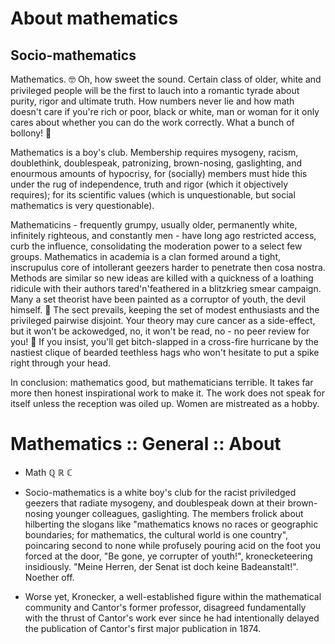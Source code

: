 # About mathematics

## Socio-mathematics

Mathematics. 🤓 Oh, how sweet the sound. Certain class of older, white and privileged people will be the first to lauch into a romantic tyrade about purity, rigor and ultimate truth. How numbers never lie and how math doesn't care if you're rich or poor, black or white, man or woman for it only cares about whether you can do the work correctly. What a bunch of bollony! 👺

Mathematics is a boy's club. Membership requires mysogeny, racism, doublethink, doublespeak, patronizing, brown-nosing, gaslighting, and enourmous amounts of hypocrisy, for (socially) members must hide this under the rug of independence, truth and rigor (which it objectively requires); for its scientific values (which is unquestionable, but social mathematics is very questionable).


Mathematicins - frequently grumpy, usually older, permanently white, infinitely righteous, and constantly men - have long ago restricted access, curb the influence, consolidating the moderation power to a select few groups. Mathematics in academia is a clan formed around a tight, inscrupulus core of intollerant geezers harder to penetrate then cosa nostra. Methods are similar so new ideas are killed with a quickness of a loathing ridicule with their authors tared'n'feathered in a blitzkrieg smear campaign. Many a set theorist have been painted as a corruptor of youth, the devil himself. 👿 The sect prevails, keeping the set of modest enthusiasts and the privileged pairwise disjoint. Your theory may cure cancer as a side-effect, but it won't be ackowedged, no, it won't be read, no - no peer review for you! 🥺 If you insist, you'll get bitch-slapped in a cross-fire hurricane by the nastiest clique of bearded teethless hags who won't hesitate to put a spike right through your head.

In conclusion: mathematics good, but mathematicians terrible. It takes far more then honest inspirational work to make it. The work does not speak for itself unless the reception was oiled up. Women are mistreated as a hobby.

# Mathematics :: General :: About

* Math ℚ ℝ ℂ

* Socio-mathematics is a white boy's club for the racist priviledged geezers that radiate mysogeny, and doublespeak down at their brown-nosing younger colleagues, gaslighting. The members frolick about hilberting the slogans like "mathematics knows no races or geographic boundaries; for mathematics, the cultural world is one country", poincaring second to none while profusely pouring acid on the foot you forced at the door, "Be gone, ye corrupter of youth!", kronecketeering insidiously. "Meine Herren, der Senat ist doch keine Badeanstalt!". Noether off.

* Worse yet, Kronecker, a well-established figure within the mathematical community and Cantor's former professor, disagreed fundamentally with the thrust of Cantor's work ever since he had intentionally delayed the publication of Cantor's first major publication in 1874.
